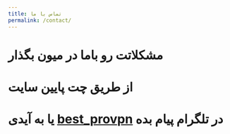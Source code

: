 ```yaml
---
title: تماس با ما
permalink: /contact/
---
```


# مشکلاتت رو باما در میون بگذار
# از طریق چت پایین سایت 
# یا به آیدی [best_provpn](https://t.me/best_provpn) در تلگرام پیام بده
